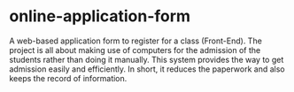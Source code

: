 # online-application-form
 A web-based application form to register for a class (Front-End). The project is all about making use of computers for the admission of the students rather than doing it manually. This system provides the way to get admission easily and efficiently. In short, it reduces the paperwork and also keeps the record of information. 

